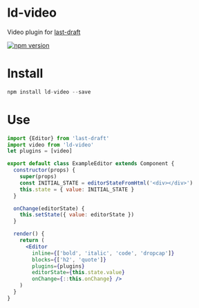 # ld-video
Video plugin for [last-draft](http://lastdraft.vace.nz)

[![npm version](https://badge.fury.io/js/ld-video.svg)](https://badge.fury.io/js/ld-video)

# Install
```jsx
npm install ld-video --save
```

# Use
```jsx
import {Editor} from 'last-draft'
import video from 'ld-video'
let plugins = [video]

export default class ExampleEditor extends Component {
  constructor(props) {
    super(props)
    const INITIAL_STATE = editorStateFromHtml('<div></div>')
    this.state = { value: INITIAL_STATE }
  }

  onChange(editorState) {
    this.setState({ value: editorState })
  }

  render() {
    return (
      <Editor
        inline={['bold', 'italic', 'code', 'dropcap']}
        blocks={['h2', 'quote']}
        plugins={plugins}
        editorState={this.state.value}
        onChange={::this.onChange} />
    )
  }
}

```
